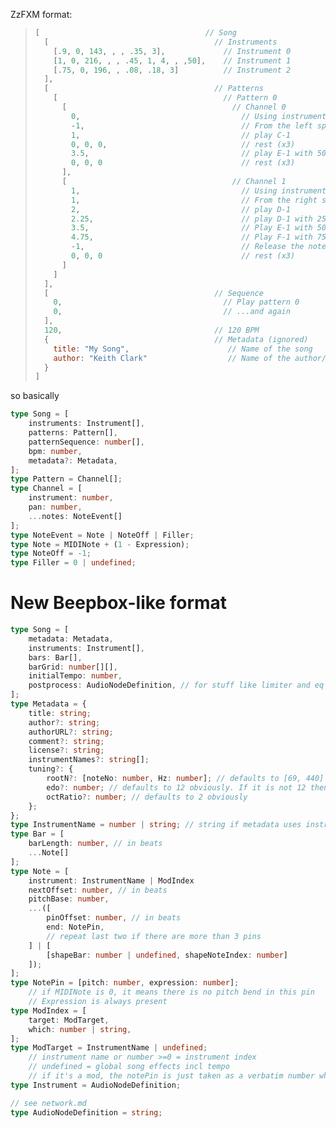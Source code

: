 
ZzFXM format:

> ```js
> [                                     // Song
>   [                                     // Instruments
>     [.9, 0, 143, , , .35, 3],             // Instrument 0
>     [1, 0, 216, , , .45, 1, 4, , ,50],    // Instrument 1
>     [.75, 0, 196, , .08, .18, 3]          // Instrument 2
>   ],
>   [                                     // Patterns
>     [                                     // Pattern 0
>       [                                     // Channel 0
>         0,                                    // Using instrument 0
>         -1,                                   // From the left speaker
>         1,                                    // play C-1
>         0, 0, 0,                              // rest (x3)
>         3.5,                                  // play E-1 with 50% attenuation
>         0, 0, 0                               // rest (x3)
>       ],
>       [                                     // Channel 1
>         1,                                    // Using instrument 1
>         1,                                    // From the right speaker
>         2,                                    // play D-1
>         2.25,                                 // play D-1 with 25% attenuation
>         3.5,                                  // Play E-1 with 50% attenuation
>         4.75,                                 // Play F-1 with 75% attenuation
>         -1,                                   // Release the note
>         0, 0, 0                               // rest (x3)
>       ]
>     ]
>   ],
>   [                                     // Sequence
>     0,                                    // Play pattern 0
>     0,                                    // ...and again
>   ],
>   120,                                  // 120 BPM
>   {                                     // Metadata (ignored)
>     title: "My Song",                      // Name of the song
>     author: "Keith Clark"                  // Name of the author/composer
>   }
> ]
> ```

so basically

```ts
type Song = [
    instruments: Instrument[],
    patterns: Pattern[],
    patternSequence: number[],
    bpm: number,
    metadata?: Metadata,
];
type Pattern = Channel[];
type Channel = [
    instrument: number,
    pan: number,
    ...notes: NoteEvent[]
];
type NoteEvent = Note | NoteOff | Filler;
type Note = MIDINote + (1 - Expression);
type NoteOff = -1;
type Filler = 0 | undefined;
```

# New Beepbox-like format

```ts
type Song = [
    metadata: Metadata,
    instruments: Instrument[],
    bars: Bar[],
    barGrid: number[][],
    initialTempo: number,
    postprocess: AudioNodeDefinition, // for stuff like limiter and eq
];
type Metadata = {
    title: string;
    author?: string;
    authorURL?: string;
    comment?: string;
    license?: string;
    instrumentNames?: string[];
    tuning?: {
        rootN?: [noteNo: number, Hz: number]; // defaults to [69, 440] (standard A4)
        edo?: number; // defaults to 12 obviously. If it is not 12 then it is the number of notes per octave
        octRatio?: number; // defaults to 2 obviously
    };
};
type InstrumentName = number | string; // string if metadata uses instrument names
type Bar = [
    barLength: number, // in beats
    ...Note[]
];
type Note = [
    instrument: InstrumentName | ModIndex
    nextOffset: number, // in beats
    pitchBase: number,
    ...([
        pinOffset: number, // in beats
        end: NotePin,
        // repeat last two if there are more than 3 pins
    ] | [
        [shapeBar: number | undefined, shapeNoteIndex: number]
    ]);
];
type NotePin = [pitch: number, expression: number];
    // if MIDINote is 0, it means there is no pitch bend in this pin
    // Expression is always present
type ModIndex = [
    target: ModTarget,
    which: number | string,
];
type ModTarget = InstrumentName | undefined;
    // instrument name or number >=0 = instrument index
    // undefined = global song effects incl tempo
    // if it's a mod, the notePin is just taken as a verbatim number which is multiplied with the set value
type Instrument = AudioNodeDefinition;

// see network.md
type AudioNodeDefinition = string;
```
